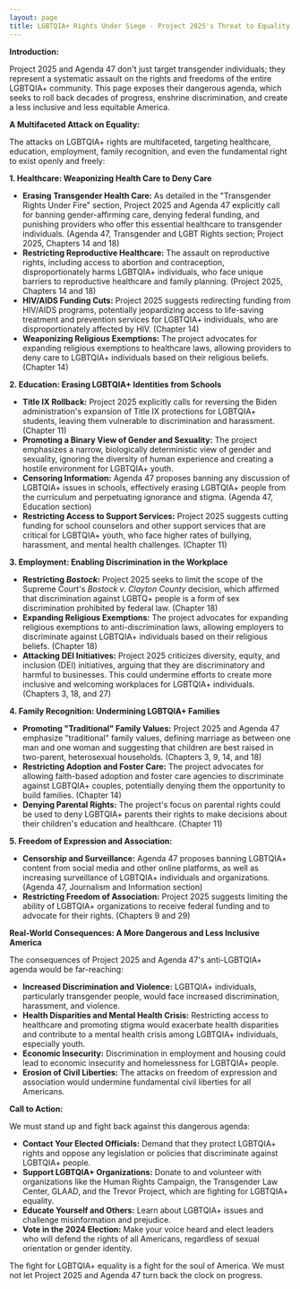 ```yaml
---
layout: page
title: LGBTQIA+ Rights Under Siege - Project 2025's Threat to Equality and Freedom
---
```


**Introduction:**

Project 2025 and Agenda 47 don't just target transgender individuals; they represent a systematic assault on the rights and freedoms of the entire LGBTQIA+ community. This page exposes their dangerous agenda, which seeks to roll back decades of progress, enshrine discrimination, and create a less inclusive and less equitable America.

**A Multifaceted Attack on Equality:**

The attacks on LGBTQIA+ rights are multifaceted, targeting healthcare, education, employment, family recognition, and even the fundamental right to exist openly and freely:

**1. Healthcare: Weaponizing Health Care to Deny Care**

* **Erasing Transgender Health Care:** As detailed in the "Transgender Rights Under Fire" section, Project 2025 and Agenda 47 explicitly call for banning gender-affirming care, denying federal funding, and punishing providers who offer this essential healthcare to transgender individuals. (Agenda 47, Transgender and LGBT Rights section; Project 2025, Chapters 14 and 18)
* **Restricting Reproductive Healthcare:**  The assault on reproductive rights, including access to abortion and contraception, disproportionately harms LGBTQIA+ individuals, who face unique barriers to reproductive healthcare and family planning. (Project 2025, Chapters 14 and 18)
* **HIV/AIDS Funding Cuts:**  Project 2025 suggests redirecting funding from HIV/AIDS programs, potentially jeopardizing access to life-saving treatment and prevention services for LGBTQIA+ individuals, who are disproportionately affected by HIV. (Chapter 14)
* **Weaponizing Religious Exemptions:**  The project advocates for expanding religious exemptions to healthcare laws, allowing providers to deny care to LGBTQIA+ individuals based on their religious beliefs. (Chapter 14)

**2. Education: Erasing LGBTQIA+ Identities from Schools**

* **Title IX Rollback:** Project 2025 explicitly calls for reversing the Biden administration's expansion of Title IX protections for LGBTQIA+ students, leaving them vulnerable to discrimination and harassment. (Chapter 11)
* **Promoting a Binary View of Gender and Sexuality:**  The project emphasizes a narrow, biologically deterministic view of gender and sexuality, ignoring the diversity of human experience and creating a hostile environment for LGBTQIA+ youth.
* **Censoring Information:**  Agenda 47 proposes banning any discussion of LGBTQIA+ issues in schools, effectively erasing LGBTQIA+ people from the curriculum and perpetuating ignorance and stigma. (Agenda 47, Education section)
* **Restricting Access to Support Services:**  Project 2025 suggests cutting funding for school counselors and other support services that are critical for LGBTQIA+ youth, who face higher rates of bullying, harassment, and mental health challenges. (Chapter 11)

**3. Employment: Enabling Discrimination in the Workplace**

* **Restricting *Bostock*:**  Project 2025 seeks to limit the scope of the Supreme Court's *Bostock v. Clayton County* decision, which affirmed that discrimination against LGBTQ+ people is a form of sex discrimination prohibited by federal law. (Chapter 18)
* **Expanding Religious Exemptions:**  The project advocates for expanding religious exemptions to anti-discrimination laws, allowing employers to discriminate against LGBTQIA+ individuals based on their religious beliefs. (Chapter 18)
* **Attacking DEI Initiatives:**  Project 2025 criticizes diversity, equity, and inclusion (DEI) initiatives, arguing that they are discriminatory and harmful to businesses. This could undermine efforts to create more inclusive and welcoming workplaces for LGBTQIA+ individuals. (Chapters 3, 18, and 27)

**4. Family Recognition: Undermining LGBTQIA+ Families**

* **Promoting "Traditional" Family Values:**  Project 2025 and Agenda 47 emphasize "traditional" family values, defining marriage as between one man and one woman and suggesting that children are best raised in two-parent, heterosexual households. (Chapters 3, 9, 14, and 18)
* **Restricting Adoption and Foster Care:**  The project advocates for allowing faith-based adoption and foster care agencies to discriminate against LGBTQIA+ couples, potentially denying them the opportunity to build families. (Chapter 14)
* **Denying Parental Rights:**  The project's focus on parental rights could be used to deny LGBTQIA+ parents their rights to make decisions about their children's education and healthcare. (Chapter 11)

**5. Freedom of Expression and Association:**

* **Censorship and Surveillance:**  Agenda 47 proposes banning LGBTQIA+ content from social media and other online platforms, as well as increasing surveillance of LGBTQIA+ individuals and organizations. (Agenda 47, Journalism and Information section)
* **Restricting Freedom of Association:**  Project 2025 suggests limiting the ability of LGBTQIA+ organizations to receive federal funding and to advocate for their rights. (Chapters 9 and 29)

**Real-World Consequences: A More Dangerous and Less Inclusive America**

The consequences of Project 2025 and Agenda 47's anti-LGBTQIA+ agenda would be far-reaching:

* **Increased Discrimination and Violence:**  LGBTQIA+ individuals, particularly transgender people, would face increased discrimination, harassment, and violence.
* **Health Disparities and Mental Health Crisis:**  Restricting access to healthcare and promoting stigma would exacerbate health disparities and contribute to a mental health crisis among LGBTQIA+ individuals, especially youth.
* **Economic Insecurity:**  Discrimination in employment and housing could lead to economic insecurity and homelessness for LGBTQIA+ people.
* **Erosion of Civil Liberties:**  The attacks on freedom of expression and association would undermine fundamental civil liberties for all Americans.

**Call to Action:**

We must stand up and fight back against this dangerous agenda:

* **Contact Your Elected Officials:**  Demand that they protect LGBTQIA+ rights and oppose any legislation or policies that discriminate against LGBTQIA+ people.
* **Support LGBTQIA+ Organizations:**  Donate to and volunteer with organizations like the Human Rights Campaign, the Transgender Law Center, GLAAD, and the Trevor Project, which are fighting for LGBTQIA+ equality.
* **Educate Yourself and Others:**  Learn about LGBTQIA+ issues and challenge misinformation and prejudice.
* **Vote in the 2024 Election:**  Make your voice heard and elect leaders who will defend the rights of all Americans, regardless of sexual orientation or gender identity.

The fight for LGBTQIA+ equality is a fight for the soul of America. We must not let Project 2025 and Agenda 47 turn back the clock on progress. 
